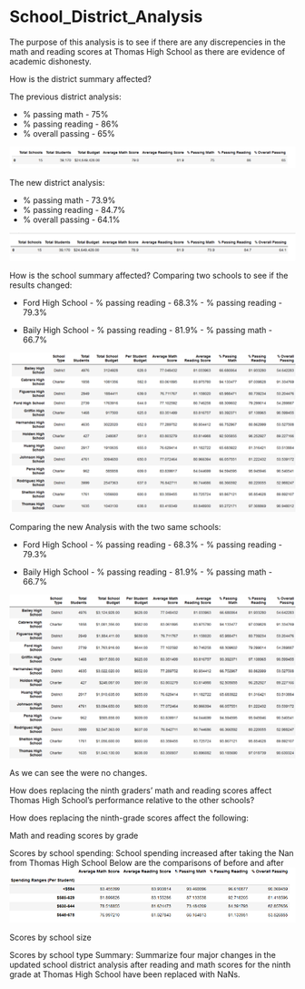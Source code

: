 # School_District_Analysis

The purpose of this analysis is to see if there are any discrepencies in the math and reading scores at Thomas High School as there are evidence of academic dishonesty.


How is the district summary affected?

The previous district analysis:
- % passing math - 75%
- % passing reading - 86%
- % overall passing - 65%

![](images/OldDistrictSummary.PNG)

The new district analysis:
- % passing math - 73.9%
- % passing reading - 84.7%
- % overall passing - 64.1%

![](images/NewDistrictSummary.PNG)

How is the school summary affected?
Comparing two schools to see if the results changed: 
- Ford High School - % passing reading - 68.3%
                   - % passing reading - 79.3%
                   
- Baily High School - % passing reading - 81.9%
                    - % passing math - 66.7%
                    
![](images/PerSchoolSummaryOld.PNG)




Comparing the new Analysis with the two same schools:
- Ford High School - % passing reading - 68.3%
                   - % passing reading - 79.3%
                   
- Baily High School - % passing reading - 81.9%
                    - % passing math - 66.7%

![](images/PerSchoolSummaryNew.PNG)

As we can see the were no changes.



How does replacing the ninth graders’ math and reading scores affect Thomas High School’s performance relative to the other schools?

How does replacing the ninth-grade scores affect the following:

Math and reading scores by grade

Scores by school spending: 
School spending increased after taking the Nan from Thomas High School 
Below are the comparisons of before and after
![](images/SpendingbeforeNans.PNG)





Scores by school size

Scores by school type
Summary: Summarize four major changes in the updated school district analysis after reading and math scores for the ninth grade at Thomas High School have been replaced with NaNs.
